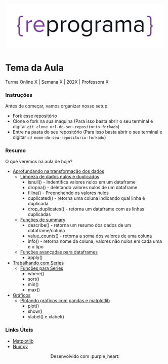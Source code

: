 <h1 align="center">
  <img src="assets/reprograma-fundos-claros.png" alt="logo reprograma" width="500">
</h1>

# Tema da Aula

Turma Online X | Semana X | 202X | Professora X

### Instruções
Antes de começar, vamos organizar nosso setup.
* Fork esse repositório 
* Clone o fork na sua máquina (Para isso basta abrir o seu terminal e digitar `git clone url-do-seu-repositorio-forkado`)
* Entre na pasta do seu repositório (Para isso basta abrir o seu terminal e digitar `cd nome-do-seu-repositorio-forkado`)

### Resumo
O que veremos na aula de hoje?
* [Aprofundando na transformação dos dados](#tema1)
  * [Limpeza de dados nulos e duplicados]()
      * isnull() - Indentifica valores nulos em um dataframe
      * dropna() - deletando valores nulos de um dataframe
      * fillna() - Preenchendo os valores nulos
      * duplicated() - retorna uma coluna indicando qual linha é duplicada
      * drop_duplicates() - retorna um dataframe com as linhas duplicadas
  * [Funções de summary]()
    * describe() - retorna um resumo dos dados de um dataframe/coluna
    * value_counts() - retorna a soma dos valores de uma coluna
    * info() - retorna nome da coluna, valores não nulos em cada uma e o tipo
  * [Funções avançadas para dataframes]()
    * apply()
* [Trabalhando com Series](#tema2)
  * [Funções para Series]()
    * where()
    * sort()
    * min()
    * max()
* [Gráficos]()
  * [Plotando gráficos com pandas e matplotlib]()
    * plot()
    * show()
    * ylabel() e xlabel()

### Links Úteis
- [Matplotlib](https://matplotlib.org)
- [Numpy](https://numpy.org)


<p align="center">
Desenvolvido com :purple_heart:  
</p>


